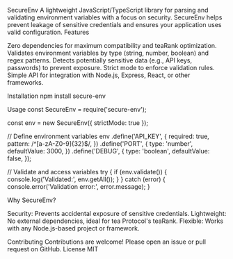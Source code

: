 SecureEnv
A lightweight JavaScript/TypeScript library for parsing and validating environment variables with a focus on security. SecureEnv helps prevent leakage of sensitive credentials and ensures your application uses valid configuration.
Features

Zero dependencies for maximum compatibility and teaRank optimization.
Validates environment variables by type (string, number, boolean) and regex patterns.
Detects potentially sensitive data (e.g., API keys, passwords) to prevent exposure.
Strict mode to enforce validation rules.
Simple API for integration with Node.js, Express, React, or other frameworks.

Installation
npm install secure-env

Usage
const SecureEnv = require('secure-env');

const env = new SecureEnv({ strictMode: true });

// Define environment variables
env
  .define('API_KEY', {
    required: true,
    pattern: /^[a-zA-Z0-9]{32}$/,
  })
  .define('PORT', {
    type: 'number',
    defaultValue: 3000,
  })
  .define('DEBUG', {
    type: 'boolean',
    defaultValue: false,
  });

// Validate and access variables
try {
  if (env.validate()) {
    console.log('Validated:', env.getAll());
  }
} catch (error) {
  console.error('Validation error:', error.message);
}

Why SecureEnv?

Security: Prevents accidental exposure of sensitive credentials.
Lightweight: No external dependencies, ideal for tea Protocol's teaRank.
Flexible: Works with any Node.js-based project or framework.

Contributing
Contributions are welcome! Please open an issue or pull request on GitHub.
License
MIT
